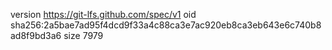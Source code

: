 version https://git-lfs.github.com/spec/v1
oid sha256:2a5bae7ad95f4dcd9f33a4c88ca3e7ac920eb8ca3eb643e6c740b8ad8f9bd3a6
size 7979
